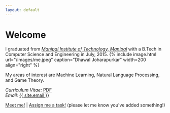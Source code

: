 ```yaml
---
layout: default
---
```


Welcome
====

I graduated from <em><a class="tosu" href="http://www.manipal.edu" target="_blank">Manipal Institute of Technology, Manipal</a></em> with a B.Tech in Computer Science and Engineering in July, 2015.
{% include image.html url="/images/me.jpeg" caption="Dhawal Joharapurkar" width=200 align="right" %}

My areas of interest are Machine Learning, Natural Language Processing, and Game Theory.

<em>Curriculum Vitae: </em><a href="files/CV_new.pdf" target="_blank">PDF</a><br>
<em>Email: </em><a href="mailto:{{ site.email }}">{{ site.email }}</a><br>
<p><a href="http://doodle.com/dhawaljoh" target="_blank">Meet me!</a> | <a href="http://flask.io/yoUm1" target="_blank">Assign me a task!</a> (please let me know you've added something!)</p>
